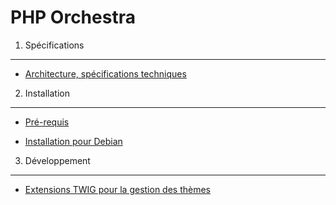 PHP Orchestra
=============

1. Spécifications
-----------------

* [Architecture, spécifications techniques](doc/dev/architecture.md)

2. Installation
---------------

* [Pré-requis](doc/requirements.md)

* [Installation pour Debian](doc/debian-install.md)

3. Développement
----------------

* [Extensions TWIG pour la gestion des thèmes](doc/twig-extensions.md)
